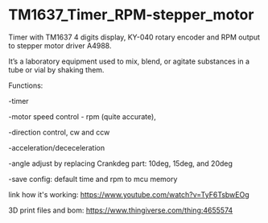 # TM1637_Timer_RPM-stepper_motor
Timer with TM1637 4 digits display, KY-040 rotary encoder and RPM output to stepper motor driver A4988.

It’s a laboratory equipment used to mix, blend, or agitate substances in a tube or vial by shaking them.

Functions:

-timer

-motor speed control - rpm (quite accurate), 

-direction control, cw and ccw

-acceleration/dececeleration 

-angle adjust by replacing Crankdeg part: 10deg, 15deg, and 20deg

-save config: default time and rpm to mcu memory


link how it's working:
https://www.youtube.com/watch?v=TyF6TsbwEOg

3D print files and bom:
https://www.thingiverse.com/thing:4655574
